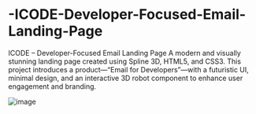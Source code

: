 # -ICODE-Developer-Focused-Email-Landing-Page
ICODE – Developer-Focused Email Landing Page A modern and visually stunning landing page created using Spline 3D, HTML5, and CSS3. This project introduces a product—“Email for Developers”—with a futuristic UI, minimal design, and an interactive 3D robot component to enhance user engagement and branding.

![image](https://github.com/user-attachments/assets/25978150-763f-496b-8a10-2997db095521)
